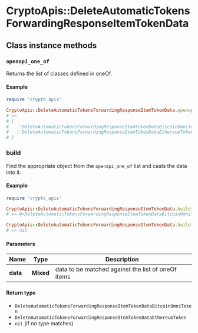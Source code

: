 # CryptoApis::DeleteAutomaticTokensForwardingResponseItemTokenData

## Class instance methods

### `openapi_one_of`

Returns the list of classes defined in oneOf.

#### Example

```ruby
require 'crypto_apis'

CryptoApis::DeleteAutomaticTokensForwardingResponseItemTokenData.openapi_one_of
# =>
# [
#   :'DeleteAutomaticTokensForwardingResponseItemTokenDataBitcoinOmniToken',
#   :'DeleteAutomaticTokensForwardingResponseItemTokenDataEthereumToken'
# ]
```

### build

Find the appropriate object from the `openapi_one_of` list and casts the data into it.

#### Example

```ruby
require 'crypto_apis'

CryptoApis::DeleteAutomaticTokensForwardingResponseItemTokenData.build(data)
# => #<DeleteAutomaticTokensForwardingResponseItemTokenDataBitcoinOmniToken:0x00007fdd4aab02a0>

CryptoApis::DeleteAutomaticTokensForwardingResponseItemTokenData.build(data_that_doesnt_match)
# => nil
```

#### Parameters

| Name | Type | Description |
| ---- | ---- | ----------- |
| **data** | **Mixed** | data to be matched against the list of oneOf items |

#### Return type

- `DeleteAutomaticTokensForwardingResponseItemTokenDataBitcoinOmniToken`
- `DeleteAutomaticTokensForwardingResponseItemTokenDataEthereumToken`
- `nil` (if no type matches)

